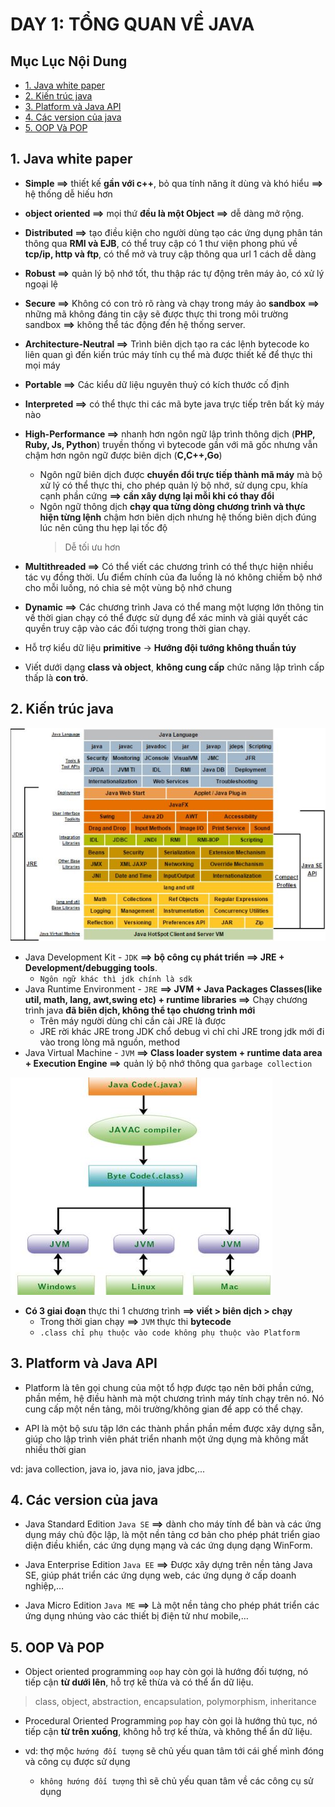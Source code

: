 # DAY 1: TỔNG QUAN VỀ JAVA

## Mục Lục Nội Dung

  - [1. Java white paper](#1-java-white-paper)
  - [2. Kiến trúc java](#2-kiến-trúc-java)
  - [3. Platform và Java API](#3-platform-và-java-api)
  - [4. Các version của java](#4-các-version-của-java)
  - [5. OOP Và POP](#5-oop-và-pop)

## 1. Java white paper

- **Simple ==>** thiết kế **gần với c++**, bỏ qua tính năng ít dùng và khó hiểu **==>** hệ thống dễ hiếu hơn
- **object oriented ==>** mọi thứ **đều là một Object ==>**  dễ dàng mở rộng. 
- **Distributed ==>** tạo điều kiện cho người dùng tạo các ứng dụng phân tán thông qua **RMI và EJB**, có thể truy cập  có 1 thư viện phong phú về **tcp/ip, http và ftp**, có thể mở và truy cập thông qua url 1 cách dễ dàng
- **Robust ==>** quản lý bộ nhớ tốt, thu thập rác tự động trên máy ảo, có xử lý ngoại lệ
- **Secure ==>** Không có con trỏ rõ ràng và chạy trong máy ảo **sandbox ==>** những mã không đáng tin cậy sẽ được thực thi trong môi trường sandbox **==>** không thể tác động đến hệ thống server.   
- **Architecture-Neutral ==>** Trình biên dịch tạo ra các lệnh bytecode ko liên quan gì đến kiến trúc máy tính cụ thể mà được thiết kế để thực thi mọi máy
- **Portable ==>** Các kiểu dữ liệu nguyên thuỷ có kích thước cố định 
- **Interpreted ==>** có thể thực thi các mã byte java trực tiếp trên bất kỳ máy nào 
- **High-Performance ==>** nhanh hơn ngôn ngữ lập trình thông dịch (**PHP, Ruby, Js, Python**) truyền thống vì bytecode gần với mã gốc nhưng vẫn chậm hơn ngôn ngữ được biên dịch (**C,C++,Go**)
    - Ngôn ngữ biên dịch được **chuyển đổi trực tiếp thành mã máy** mà bộ xử lý có thể thực thi, cho phép quản lý bộ nhớ, sử dụng cpu, khía cạnh phần cứng **==> cần xây dựng lại mỗi khi có thay đổi**
    - Ngôn ngữ thông dịch **chạy qua từng dòng chương trình và thực hiện từng lệnh** chậm hơn biên dịch nhưng hệ thống biên dịch đúng lúc nên cũng thu hẹp lại tốc độ 
        > Dễ tối ưu hơn
- **Multithreaded ==>** Có thể viết các chương trình có thể thực hiện nhiều tác vụ đồng thời. Ưu điểm chính của đa luồng là nó không chiếm bộ nhớ cho mỗi luồng, nó chia sẻ một vùng bộ nhớ chung
- **Dynamic ==>** Các chương trình Java có thể mang một lượng lớn thông tin về thời gian chạy có thể được sử dụng để xác minh và giải quyết các quyền truy cập vào các đối tượng trong thời gian chạy.    

- Hỗ trợ kiểu dữ liệu **primitive** -> **Hướng đội tướng không thuần túy**
- Viết dưới dạng **class và object**, **không cung cấp** chức năng lập trình cấp thấp là **con trỏ**.

## 2. Kiến trúc java 

![jdk](/assets/jdk.jpg)

- Java Development Kit - `JDK` **==> bộ công cụ phát triển ==> JRE + Development/debugging tools**.
    - `Ngôn ngữ khác thì jdk chính là sdk`
- Java Runtime Environment - `JRE` **==> JVM + Java Packages Classes(like util, math, lang, awt,swing etc) + runtime libraries ==>** Chạy chương trình java **đã biên dịch, không thể tạo chương trình mới**
    - Trên máy người dùng chỉ cần cài JRE là được
    - JRE rời khác JRE trong JDK chổ debug vì chỉ chỉ JRE trong jdk mới đi vào trong lòng mã nguồn, method    
- Java Virtual Machine - `JVM` **==> Class loader system + runtime data area + Execution Engine ==>** quản lý bộ nhớ thông qua `garbage collection`

![architecture](/assets/architecture.jpg)

- **Có 3 giai đoạn** thực thi 1 chương trình **==> viết > biên dịch > chạy** 
    - Trong thời gian chạy **==>** `JVM` thực thi **bytecode**
    - `.class chỉ phụ thuộc vào code không phụ thuộc vào Platform`

## 3. Platform và Java API

- Platform là tên gọi chung của một tổ hợp được tạo nên bởi phần cứng, phần mềm, hệ điều hành mà một chương trình máy tính chạy trên nó. Nó cung cấp một nền tảng, môi trường/không gian để app có thể chạy.

- API là một bộ sưu tập lớn các thành phần phần mềm được xây dựng sẵn, giúp cho lập trình viên phát triển nhanh một ứng dụng mà không mất nhiều thời gian

 vd: java collection, java io, java nio, java jdbc,...

## 4. Các version của java

- Java Standard Edition `Java SE` **==>** dành cho máy tính để bàn và các ứng dụng máy chủ độc lập, là một nền tảng cơ bản cho phép phát triển giao diện điều khiển, các ứng dụng mạng và các ứng dụng dạng WinForm.

- Java Enterprise Edition `Java EE` **==>** Được xây dựng trên nền tảng Java SE, giúp phát triển các ứng dụng web, các ứng dụng ở cấp doanh nghiệp,…

- Java Micro Edition `Java ME` **==>** Là một nền tảng cho phép phát triển các ứng dụng nhúng vào các thiết bị điện tử như mobile,…

## 5. OOP Và POP

- Object oriented programming `oop` hay còn gọi là hướng đối tượng, nó tiếp cận **từ dưới lên**, hỗ trợ kế thừa và có thể ẩn dữ liệu.

> class, object, abstraction, encapsulation, polymorphism, inheritance

- Procedural Oriented Programming `pop` hay còn gọi là hướng thủ tục, nó tiếp cận **từ trên xuống**, không hỗ trợ kế thừa, và không thể ẩn dữ liệu.

- vd: thợ mộc `hướng đối tượng` sẽ chủ yếu quan tâm tới cái ghế mình đóng và công cụ được sử dụng   
    - `không hướng đối tượng` thì sẽ chủ yếu quan tâm về các công cụ sử dụng
